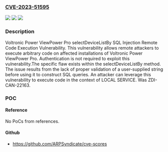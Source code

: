 ### [CVE-2023-51595](https://cve.mitre.org/cgi-bin/cvename.cgi?name=CVE-2023-51595)
![](https://img.shields.io/static/v1?label=Product&message=ViewPower%20Pro&color=blue)
![](https://img.shields.io/static/v1?label=Version&message=%3D%202.0-22165%20&color=brighgreen)
![](https://img.shields.io/static/v1?label=Vulnerability&message=CWE-89%3A%20Improper%20Neutralization%20of%20Special%20Elements%20used%20in%20an%20SQL%20Command%20('SQL%20Injection')&color=brighgreen)

### Description

Voltronic Power ViewPower Pro selectDeviceListBy SQL Injection Remote Code Execution Vulnerability. This vulnerability allows remote attackers to execute arbitrary code on affected installations of Voltronic Power ViewPower Pro. Authentication is not required to exploit this vulnerability.The specific flaw exists within the selectDeviceListBy method. The issue results from the lack of proper validation of a user-supplied string before using it to construct SQL queries. An attacker can leverage this vulnerability to execute code in the context of LOCAL SERVICE. Was ZDI-CAN-22163.

### POC

#### Reference
No PoCs from references.

#### Github
- https://github.com/ARPSyndicate/cve-scores


